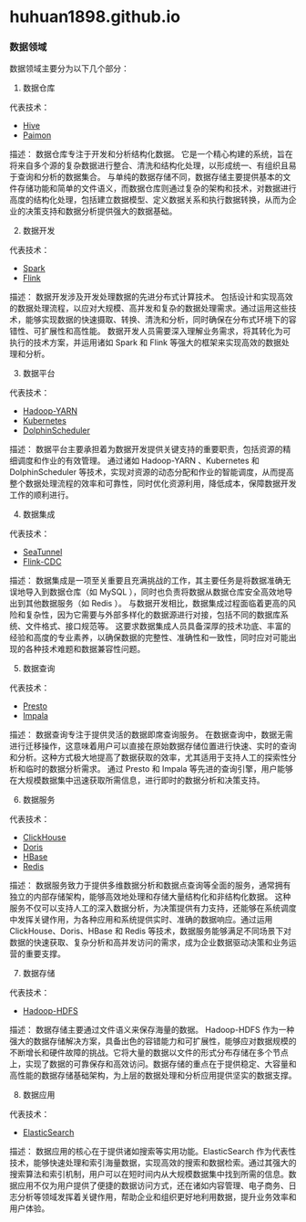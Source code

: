 # huhuan1898.github.io

### 数据领域

数据领域主要分为以下几个部分：
1. 数据仓库

代表技术：
- [Hive](https://github.com/apache/hive)
- [Paimon](https://github.com/apache/paimon)

描述：
数据仓库专注于开发和分析结构化数据。
它是一个精心构建的系统，旨在将来自多个源的复杂数据进行整合、清洗和结构化处理，以形成统一、有组织且易于查询和分析的数据集合。
与单纯的数据存储不同，数据存储主要提供基本的文件存储功能和简单的文件语义，而数据仓库则通过复杂的架构和技术，对数据进行高度的结构化处理，包括建立数据模型、定义数据关系和执行数据转换，从而为企业的决策支持和数据分析提供强大的数据基础。

2. 数据开发

代表技术：
- [Spark](https://github.com/apache/spark)
- [Flink](https://github.com/apache/flink)

描述：
数据开发涉及开发处理数据的先进分布式计算技术。
包括设计和实现高效的数据处理流程，以应对大规模、高并发和复杂的数据处理需求。通过运用这些技术，能够实现数据的快速摄取、转换、清洗和分析，同时确保在分布式环境下的容错性、可扩展性和高性能。
数据开发人员需要深入理解业务需求，将其转化为可执行的技术方案，并运用诸如 Spark 和 Flink 等强大的框架来实现高效的数据处理和分析。

3. 数据平台

代表技术：
- [Hadoop-YARN](https://github.com/apache/hadoop)
- [Kubernetes](https://github.com/kubernetes/kubernetes)
- [DolphinScheduler](https://github.com/apache/dolphinscheduler)

描述：
数据平台主要承担着为数据开发提供关键支持的重要职责，包括资源的精细调度和作业的有效管理。
通过诸如 Hadoop-YARN 、Kubernetes 和 DolphinScheduler 等技术，实现对资源的动态分配和作业的智能调度，从而提高整个数据处理流程的效率和可靠性，同时优化资源利用，降低成本，保障数据开发工作的顺利进行。

4. 数据集成

代表技术：
- [SeaTunnel](https://github.com/apache/seatunnel)
- [Flink-CDC](https://github.com/apache/flink-cdc)

描述：
数据集成是一项至关重要且充满挑战的工作，其主要任务是将数据准确无误地导入到数据仓库（如 MySQL ），同时也负责将数据从数据仓库安全高效地导出到其他数据服务（如 Redis ）。
与数据开发相比，数据集成过程面临着更高的风险和复杂性，因为它需要与外部多样化的数据源进行对接，包括不同的数据库系统、文件格式、接口规范等。
这要求数据集成人员具备深厚的技术功底、丰富的经验和高度的专业素养，以确保数据的完整性、准确性和一致性，同时应对可能出现的各种技术难题和数据兼容性问题。

5. 数据查询

代表技术：
- [Presto](https://github.com/prestodb/presto)
- [Impala](https://github.com/apache/impala)

描述：
数据查询专注于提供灵活的数据即席查询服务。
在数据查询中，数据无需进行迁移操作，这意味着用户可以直接在原始数据存储位置进行快速、实时的查询和分析。这种方式极大地提高了数据获取的效率，尤其适用于支持人工的探索性分析和临时的数据分析需求。
通过 Presto 和 Impala 等先进的查询引擎，用户能够在大规模数据集中迅速获取所需信息，进行即时的数据分析和决策支持。

6. 数据服务

代表技术：
- [ClickHouse](https://github.com/ClickHouse/ClickHouse)
- [Doris](https://github.com/apache/doris)
- [HBase](https://github.com/apache/hbase)
- [Redis](https://github.com/redis/redis)

描述：
数据服务致力于提供多维数据分析和数据点查询等全面的服务，通常拥有独立的内部存储架构，能够高效地处理和存储大量结构化和非结构化数据。
这种服务不仅可以支持人工的深入数据分析，为决策提供有力支持，还能够在系统调度中发挥关键作用，为各种应用和系统提供实时、准确的数据响应。通过运用 ClickHouse、Doris、HBase 和 Redis 等技术，数据服务能够满足不同场景下对数据的快速获取、复杂分析和高并发访问的需求，成为企业数据驱动决策和业务运营的重要支撑。

7. 数据存储

代表技术：
- [Hadoop-HDFS](https://github.com/apache/hadoop)

描述：
数据存储主要通过文件语义来保存海量的数据。
Hadoop-HDFS 作为一种强大的数据存储解决方案，具备出色的容错能力和可扩展性，能够应对数据规模的不断增长和硬件故障的挑战。它将大量的数据以文件的形式分布存储在多个节点上，实现了数据的可靠保存和高效访问。数据存储的重点在于提供稳定、大容量和高性能的数据存储基础架构，为上层的数据处理和分析应用提供坚实的数据支撑。

8. 数据应用

代表技术：
- [ElasticSearch](https://github.com/elastic/elasticsearch)

描述：
数据应用的核心在于提供诸如搜索等实用功能。ElasticSearch 作为代表性技术，能够快速处理和索引海量数据，实现高效的搜索和数据检索。通过其强大的搜索算法和索引机制，用户可以在短时间内从大规模数据集中找到所需的信息。数据应用不仅为用户提供了便捷的数据访问方式，还在诸如内容管理、电子商务、日志分析等领域发挥着关键作用，帮助企业和组织更好地利用数据，提升业务效率和用户体验。

